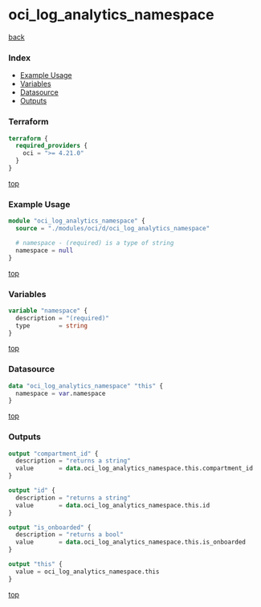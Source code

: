 # oci_log_analytics_namespace

[back](../oci.md)

### Index

- [Example Usage](#example-usage)
- [Variables](#variables)
- [Datasource](#datasource)
- [Outputs](#outputs)

### Terraform

```terraform
terraform {
  required_providers {
    oci = ">= 4.21.0"
  }
}
```

[top](#index)

### Example Usage

```terraform
module "oci_log_analytics_namespace" {
  source = "./modules/oci/d/oci_log_analytics_namespace"

  # namespace - (required) is a type of string
  namespace = null
}
```

[top](#index)

### Variables

```terraform
variable "namespace" {
  description = "(required)"
  type        = string
}
```

[top](#index)

### Datasource

```terraform
data "oci_log_analytics_namespace" "this" {
  namespace = var.namespace
}
```

[top](#index)

### Outputs

```terraform
output "compartment_id" {
  description = "returns a string"
  value       = data.oci_log_analytics_namespace.this.compartment_id
}

output "id" {
  description = "returns a string"
  value       = data.oci_log_analytics_namespace.this.id
}

output "is_onboarded" {
  description = "returns a bool"
  value       = data.oci_log_analytics_namespace.this.is_onboarded
}

output "this" {
  value = oci_log_analytics_namespace.this
}
```

[top](#index)